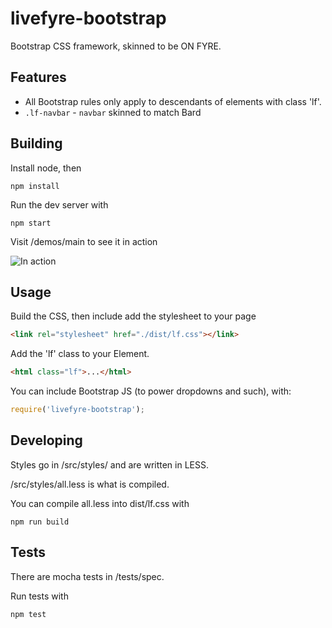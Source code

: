 # livefyre-bootstrap

Bootstrap CSS framework, skinned to be ON FYRE.

## Features

* All Bootstrap rules only apply to descendants of elements with class 'lf'.
* `.lf-navbar` - `navbar` skinned to match Bard

## Building

Install node, then

    npm install

Run the dev server with

    npm start

Visit /demos/main to see it in action

![In action](http://d.pr/i/fFnP+)

## Usage

Build the CSS, then include add the stylesheet to your page

```html
<link rel="stylesheet" href="./dist/lf.css"></link>
```

Add the 'lf' class to your Element.

```html
<html class="lf">...</html>
```

You can include Bootstrap JS (to power dropdowns and such), with:

```javascript
require('livefyre-bootstrap');
```

## Developing

Styles go in /src/styles/ and are written in LESS.

/src/styles/all.less is what is compiled.

You can compile all.less into dist/lf.css with

    npm run build

## Tests

There are mocha tests in /tests/spec.

Run tests with

    npm test
